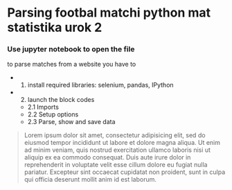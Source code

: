 # Parsing footbal matchi  python mat statistika urok 2

### Use jupyter notebook to open the file

to parse matches from a website you have to
* 1. install required libraries: selenium, pandas, IPython
* 2. launch the block codes
    * 2.1 Imports
    * 2.2 Setup options
    * 2.3 Parse, show and save data

> Lorem ipsum dolor sit amet, consectetur adipisicing elit, sed do eiusmod tempor incididunt ut labore et dolore magna aliqua. Ut enim ad minim veniam, quis nostrud exercitation ullamco laboris nisi ut aliquip ex ea commodo consequat. Duis aute irure dolor in reprehenderit in voluptate velit esse cillum dolore eu fugiat nulla pariatur. Excepteur sint occaecat cupidatat non proident, sunt in culpa qui officia deserunt mollit anim id est laborum.